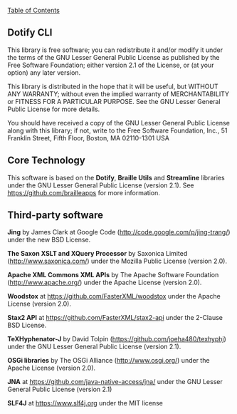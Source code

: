[Table of Contents](toc.md)

Dotify CLI
----------

This library is free software; you can redistribute it and/or
modify it under the terms of the GNU Lesser General Public
License as published by the Free Software Foundation; either
version 2.1 of the License, or (at your option) any later version.

This library is distributed in the hope that it will be useful,
but WITHOUT ANY WARRANTY; without even the implied warranty of
MERCHANTABILITY or FITNESS FOR A PARTICULAR PURPOSE.  See the GNU
Lesser General Public License for more details.

You should have received a copy of the GNU Lesser General Public
License along with this library; if not, write to the Free Software
Foundation, Inc., 51 Franklin Street, Fifth Floor, Boston, MA  02110-1301
USA

Core Technology
---------------
This software is based on the __Dotify__, __Braille Utils__ and __Streamline__ libraries
under the GNU Lesser General Public License (version 2.1).
See https://github.com/brailleapps for more information.

Third-party software
--------------------
__Jing__
  by James Clark at Google Code (http://code.google.com/p/jing-trang/)
  under the new BSD License.

__The Saxon XSLT and XQuery Processor__
  by Saxonica Limited (http://www.saxonica.com/)
  under the Mozilla Public License (version 2.0).
  
__Apache XML Commons XML APIs__
  by The Apache Software Foundation (http://www.apache.org/)
  under the Apache License (version 2.0).

__Woodstox__
  at https://github.com/FasterXML/woodstox
  under the Apache License (version 2.0).

__Stax2 API__
  at https://github.com/FasterXML/stax2-api
  under the 2-Clause BSD License.

__TeXHyphenator-J__
  by David Tolpin (https://github.com/joeha480/texhyphj)
  under the GNU Lesser General Public License (version 2.1).

__OSGi libraries__
  by The OSGi Alliance (http://www.osgi.org/)
  under the Apache License (version 2.0).
  
__JNA__
  at https://github.com/java-native-access/jna/
  under the GNU Lesser General Public License (version 2.1)

__SLF4J__
  at https://www.slf4j.org
  under the MIT license